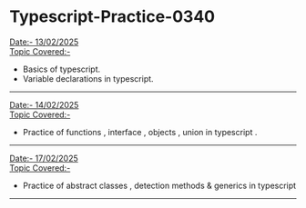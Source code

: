 # Typescript-Practice-0340
<u>Date:- 13/02/2025</u> <br>
<u>Topic Covered:-</u>
* Basics of typescript.
* Variable declarations in typescript.
***
<u>Date:- 14/02/2025</u> <br>
<u>Topic Covered:-</u>
* Practice of functions , interface , objects , union in typescript .
***
<u>Date:- 17/02/2025</u> <br>
<u>Topic Covered:-</u>
* Practice of abstract classes , detection methods & generics in typescript
***